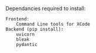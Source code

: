 Dependancies required to install:

    Frontend:
        Command Line tools for XCode
    Backend (pip install):
        uvicorn
        bleak
        pydantic